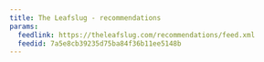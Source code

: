 ```yaml
---
title: The Leafslug - recommendations
params:
  feedlink: https://theleafslug.com/recommendations/feed.xml
  feedid: 7a5e8cb39235d75ba84f36b11ee5148b
---
```

